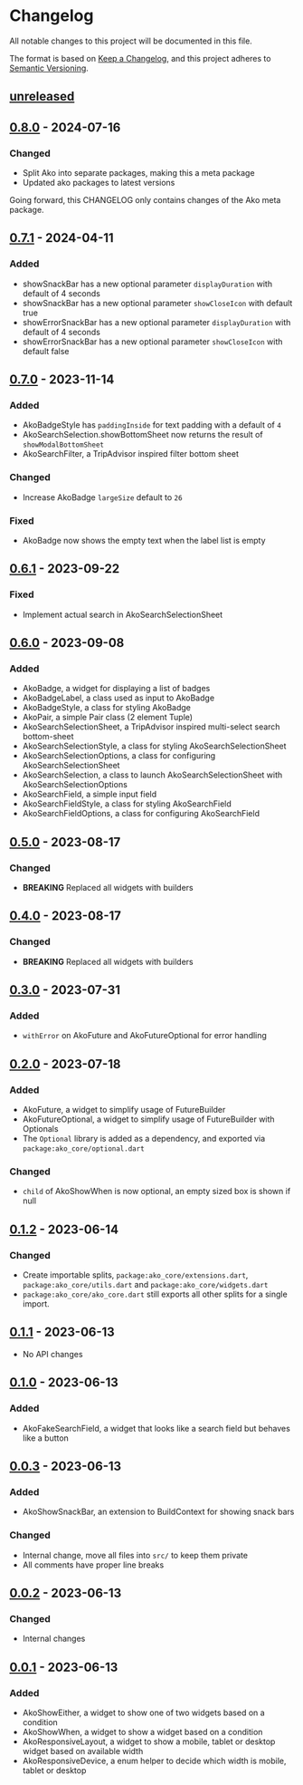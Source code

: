 # Changelog

All notable changes to this project will be documented in this file.

The format is based on [Keep a Changelog](https://keepachangelog.com/en/1.0.0/),
and this project adheres to [Semantic Versioning](https://semver.org/spec/v2.0.0.html).

## [unreleased]

<!--
### Added
### Changed
### Deprecated
### Removed
### Fixed
### Security
-->

## [0.8.0] - 2024-07-16

### Changed
* Split Ako into separate packages, making this a meta package
* Updated ako packages to latest versions

Going forward, this CHANGELOG only contains changes of the Ako meta package.

## [0.7.1] - 2024-04-11

### Added
* showSnackBar has a new optional parameter `displayDuration` with default of 4 seconds
* showSnackBar has a new optional parameter `showCloseIcon` with default true
* showErrorSnackBar has a new optional parameter `displayDuration` with default of 4 seconds
* showErrorSnackBar has a new optional parameter `showCloseIcon` with default false

## [0.7.0] - 2023-11-14

### Added
* AkoBadgeStyle has `paddingInside` for text padding with a default of `4`
* AkoSearchSelection.showBottomSheet now returns the result of `showModalBottomSheet`
* AkoSearchFilter, a TripAdvisor inspired filter bottom sheet

### Changed
* Increase AkoBadge `largeSize` default to `26`

### Fixed
* AkoBadge now shows the empty text when the label list is empty

## [0.6.1] - 2023-09-22

### Fixed
* Implement actual search in AkoSearchSelectionSheet

## [0.6.0] - 2023-09-08

### Added
* AkoBadge, a widget for displaying a list of badges
* AkoBadgeLabel, a class used as input to AkoBadge
* AkoBadgeStyle, a class for styling AkoBadge
* AkoPair, a simple Pair class (2 element Tuple)
* AkoSearchSelectionSheet, a TripAdvisor inspired multi-select search bottom-sheet
* AkoSearchSelectionStyle, a class for styling AkoSearchSelectionSheet
* AkoSearchSelectionOptions, a class for configuring AkoSearchSelectionSheet
* AkoSearchSelection, a class to launch AkoSearchSelectionSheet with AkoSearchSelectionOptions
* AkoSearchField, a simple input field
* AkoSearchFieldStyle, a class for styling AkoSearchField
* AkoSearchFieldOptions, a class for configuring AkoSearchField

## [0.5.0] - 2023-08-17

### Changed
* **BREAKING** Replaced all widgets with builders

## [0.4.0] - 2023-08-17

### Changed
* **BREAKING** Replaced all widgets with builders

## [0.3.0] - 2023-07-31

### Added
- `withError` on AkoFuture and AkoFutureOptional for error handling

## [0.2.0] - 2023-07-18

### Added
- AkoFuture, a widget to simplify usage of FutureBuilder
- AkoFutureOptional, a widget to simplify usage of FutureBuilder with Optionals
- The `Optional` library is added as a dependency, and exported via `package:ako_core/optional.dart`

### Changed
- `child` of AkoShowWhen is now optional, an empty sized box is shown if null

## [0.1.2] - 2023-06-14

### Changed
- Create importable splits, `package:ako_core/extensions.dart`, `package:ako_core/utils.dart` and `package:ako_core/widgets.dart`
- `package:ako_core/ako_core.dart` still exports all other splits for a single import.

## [0.1.1] - 2023-06-13

- No API changes

## [0.1.0] - 2023-06-13

### Added
- AkoFakeSearchField, a widget that looks like a search field but behaves like a button

## [0.0.3] - 2023-06-13

### Added
- AkoShowSnackBar, an extension to BuildContext for showing snack bars

### Changed
- Internal change, move all files into `src/` to keep them private
- All comments have proper line breaks

## [0.0.2] - 2023-06-13

### Changed
- Internal changes

## [0.0.1] - 2023-06-13

### Added
- AkoShowEither, a widget to show one of two widgets based on a condition
- AkoShowWhen, a widget to show a widget based on a condition
- AkoResponsiveLayout, a widget to show a mobile, tablet or desktop widget based on available width
- AkoResponsiveDevice, a enum helper to decide which width is mobile, tablet or desktop

[unreleased]: https://github.com/ATVG-Studios/Ako/compare/v0.8.0...HEAD
[0.8.0]: https://github.com/ATVG-Studios/Ako/compare/v0.7.1...v0.8.0
[0.7.1]: https://github.com/ATVG-Studios/Ako/compare/v0.7.0...v0.7.1
[0.7.0]: https://github.com/ATVG-Studios/Ako/compare/v0.6.1...v0.7.0
[0.6.1]: https://github.com/ATVG-Studios/Ako/compare/v0.6.0...v0.6.1
[0.6.0]: https://github.com/ATVG-Studios/Ako/compare/v0.5.0...v0.6.0
[0.5.0]: https://github.com/ATVG-Studios/Ako/compare/v0.4.0...v0.5.0
[0.4.0]: https://github.com/ATVG-Studios/Ako/compare/v0.3.0...v0.4.0
[0.3.0]: https://github.com/ATVG-Studios/Ako/compare/v0.2.0...v0.3.0
[0.2.0]: https://github.com/ATVG-Studios/Ako/compare/v0.1.2...v0.2.0
[0.1.2]: https://github.com/ATVG-Studios/Ako/compare/v0.1.1...v0.1.2
[0.1.1]: https://github.com/ATVG-Studios/Ako/compare/v0.1.0...v0.1.1
[0.1.0]: https://github.com/ATVG-Studios/Ako/compare/v0.0.3...v0.1.0
[0.0.3]: https://github.com/ATVG-Studios/Ako/commit/784764baaaa17eaeefcdeb6367cfe4b9fc56ef7d
[0.0.2]: https://github.com/ATVG-Studios/Ako/commit/784764baaaa17eaeefcdeb6367cfe4b9fc56ef7d
[0.0.1]: https://github.com/ATVG-Studios/Ako/commit/784764baaaa17eaeefcdeb6367cfe4b9fc56ef7d
